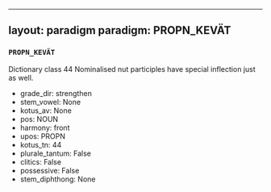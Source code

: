 
---
layout: paradigm
paradigm: PROPN_KEVÄT
---
### ` PROPN_KEVÄT `

Dictionary class 44 Nominalised nut participles have special inflection just as well.
* grade_dir: strengthen
* stem_vowel: None
* kotus_av: None
* pos: NOUN
* harmony: front
* upos: PROPN
* kotus_tn: 44
* plurale_tantum: False
* clitics: False
* possessive: False
* stem_diphthong: None
